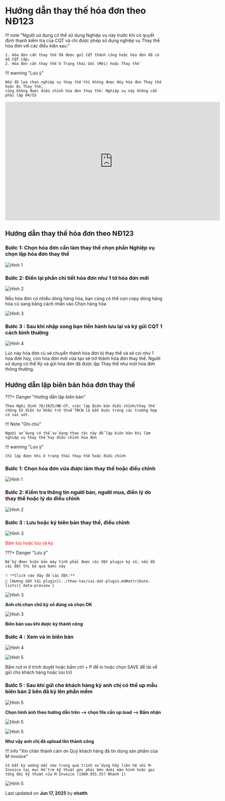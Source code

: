 # **Hướng dẫn thay thế hóa đơn theo NĐ123**

!!! note "Người sử dụng có thể sử dụng Nghiệp vụ này trước khi có quyết định thanh kiểm tra của CQT và chỉ được phép sử dụng nghiệp vụ Thay thế hóa đơn với các điều kiện sau:"

    1. Hóa đơn cần thay thế đã được gửi CQT thành công hoặc hóa đơn đã có mã CQT cấp;
    2. Hóa đơn cần thay thế ở Trạng thái Gốc (Mới) hoặc Thay thế

!!! warning "Lưu ý"

    Nếu đã lựa chọn nghiệp vụ thay thế thì không được Hủy hóa đơn Thay thế hoặc Bị Thay thế,
    cũng không được điều chỉnh hóa đơn thay thế. Nghiệp vụ này không cần phải lập 04/SS

<iframe style="width: 43rem; height: 380px"
    src="https://www.youtube.com/embed/7ELjnoRQmVA" 
    frameborder="0" allowfullscreen>
</iframe>

## Hướng dẫn thay thế hóa đơn theo NĐ123

### **Bước 1: Chọn hóa đơn cần làm thay thế chọn phần Nghiệp vụ chọn lập hóa đơn thay thế**

![Hình 1](../../assets/images/invoice1/1.0_thayThe_1.png)

### **Bước 2: Điền lại phần chi tiết hóa đơn như 1 tờ hóa đơn mới**

![Hình 2](../../assets/images/invoice1/1.0_thayThe_2.png)

Nếu hóa đơn có nhiều dòng hàng hóa, bạn cũng có thể cọn copy dòng hàng hóa cũ sang bằng cách nhấn vào Chọn hàng hóa

![Hình 3](../../assets/images/invoice1/1.0_thayThe_3.png)

### **Bước 3 : Sau khi nhập xong bạn tiến hành lưu lại và ký gửi CQT 1 cách bình thường**

![Hình 4](../../assets/images/invoice1/1.0_thayThe_4.png)

Lúc này hóa đơn cũ sẽ chuyển thành hóa đơn bị thay thế và sẽ coi như 1 hóa đơn hủy, còn hóa đơn mới vừa tạo sẽ trở thành hóa đơn thay thế. Người sử dụng có thể Ký và gửi hóa đơn đã được lập Thay thế như một hóa đơn thông thường.

## Hướng dẫn lập biên bản hóa đơn thay thế

???+ Danger "Hướng dẫn lập biên bản"

    Theo Nghị định 70/2025/NĐ-CP, việc lập Biên bản điều chỉnh/thay thế chứng từ điện tử khấu trừ thuế TNCN là bắt buộc trong các trường hợp có sai sót.

!!! Note "Ghi chú"

    Người sử dụng có thể sử dụng thao tác này để lập biên bản khi làm nghiệp vụ thay thế hay điều chỉnh hóa đơn

!!! warning "Lưu ý"

    Chỉ lập được khi ở trạng thái thay thế hoặc điều chỉnh

### **Bước 1: Chọn hóa đơn vừa được làm thay thế hoặc điều chỉnh**

![Hình 1](../../assets/images/invoice1/1-bienban-1.png)

### **Bước 2: Kiểm tra thông tin người bán, người mua, điền lý do thay thế hoặc lý do điều chỉnh**

![Hình 2](../../assets/images/invoice1/1-bienban-2.png)

### **Bước 3 : Lưu hoặc ký biên bản thay thế, điều chỉnh**

![Hình 3](../../assets/images/invoice1/1-bienban-3.png)

<span style="color:red;">Bâm lưu hoặc lưu và ký</span>

???+ Danger "Lưu ý"

    Để ký được biên bản máy tính phải được cài đặt plugin ký số, nếu đã cài đặt thì bỏ qua bước này

    🖱️ **Click vào đây để cài đặt:**
    📄 [Hướng dẫn tải plugin](../thao-tac/cai-dat-plugin.md#attribute-lists){ data-preview }

![Hình 3](../../assets/images/invoice1/1-bienban-6.png)

**Anh chị chọn chữ ký số đúng và chọn OK**

![Hình 3](../../assets/images/invoice1/1-bienban-7.png)

**Biên bản sau khi được ký thành công**

### **Bước 4 : Xem và in biên bản**

![Hình 4](../../assets/images/invoice1/1-bienban-4.png)

![Hình 5](../../assets/images/invoice1/1-bienban-5.png)

Bấm nút in ở trình duyệt hoặc bấm ctrl + P để in hoặc chọn SAVE để tải về gửi cho khách hàng hoặc lưu trữ

### **Bước 5 : Sau khi gửi cho khách hàng ký anh chị có thể up mẫu biên bản 2 bên đã ký lên phần mềm**

![Hình 5](../../assets/images/invoice1/1-bienban-8.png)

**Chọn hình ảnh theo hướng dẫn trên --> chọn file cần up load --> Bấm nhận**

![Hình 5](../../assets/images/invoice1/1-bienban-9.png)

![Hình 5](../../assets/images/invoice1/1-bienban-9.png)

**Như vậy anh chị đã upload lên thành công**

!!! info "Xin chân thành cảm ơn Quý khách hàng đã tin dùng sản phẩm của M-Invoice"

    Có bất kỳ vướng mắc nào trong quá trình sử dụng hãy liên hệ với M-Invoice tại mục Hỗ trợ kỹ thuật góc phải bên dưới màn hình hoặc gọi tổng đài kỹ thuật của M-Invoice (1900.955.557 Nhánh 1)

![Hình 5](../../assets/images/invoice1/1.0_suaTienBangTay_5.png)

<div class="last-updated">Last updated on <strong>Jun 17, 2025</strong> by <strong>nhatth</strong></div>
